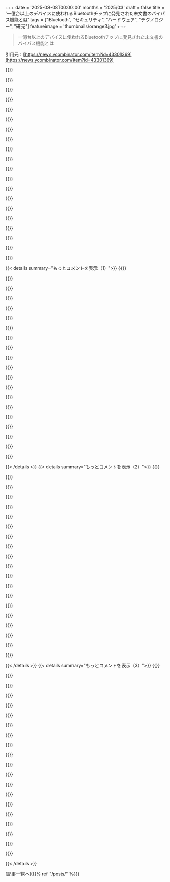 +++
date = '2025-03-08T00:00:00'
months = '2025/03'
draft = false
title = '一億台以上のデバイスに使われるBluetoothチップに発見された未文書のバイパス機能とは'
tags = ["Bluetooth", "セキュリティ", "ハードウェア", "テクノロジー", "研究"]
featureimage = 'thumbnails/orange3.jpg'
+++

> 一億台以上のデバイスに使われるBluetoothチップに発見された未文書のバイパス機能とは

引用元：[https://news.ycombinator.com/item?id=43301369](https://news.ycombinator.com/item?id=43301369)

{{<matomeQuote body="タイトルはちょっと誤解を招くかも。読んでみたら、'バックドア’は自分のUSB Bluetoothアダプタのメモリや低レベル機能を覗いたり操作したりする機能っぽいから、無線越しには使えないんじゃないかな。こういう未文書のデバッグコマンドはよくあることで、何度も逆アセンブルして見つけたことがある。これ単体では大きな問題とは思わない。もしこれがホスト以外から使えたら話は変わるけど。" userName="iracigt" createdAt="2025-03-08T16:58:45" color="#785bff">}}

{{<matomeQuote body="オープンハードウェアの観点から見ると、こういう大げさな見出しは迷惑。デバッグインターフェースやファームウェア更新が’バックドア’や’セキュリティの脆弱性’とされるのは、全てを閉じ込める結果になってしまう。Espressifはこの分野でほぼ唯一のオープンさを持っていて、ツールチェーンやモデムスタックの逆アセンブルを奨励しているのに、こういう悪い宣伝が返ってくるのは悲しい。" userName="iracigt" createdAt="2025-03-08T17:13:48" color="#45d325">}}

{{<matomeQuote body="HCIコマンドは、さらに別の欠陥がない限り遠隔からはアクセスできない。記事の重要な部分は、『BluetoothスタックがHCIコマンドをデバイスでどう扱うかによって、悪意のあるファームウェアや不正Bluetooth接続を通してのリモートな悪用が可能かもしれない』ってこと。安全なドライバスタックを持ち、ローカルコードを信頼すれば、HCIのベンダー拡張は問題ないはずだけど、HCI拡張はセキュリティホールになり得る。" userName="AlotOfReading" createdAt="2025-03-08T23:07:56" color="#785bff">}}

{{<matomeQuote body="もしコンピュータが自分のBluetoothアダプタのメモリを覗いたり操作しているとしたら、Web Bluetooth APIの上で動いているソフトウェアが関係してるかも。悪化しないことを願うけど、最悪の場合、信頼できるソフトがBluetoothアクセスを必要として許可した結果、マルウェアが残ってしまう可能性も。無文書のアクセスがあるのは、特に持続性が問題になると、悪影響が大きい。" userName="usrusr" createdAt="2025-03-08T17:43:14" color="">}}

{{<matomeQuote body="想像してみて。半信半疑のソフトを信じてBluetoothアクセスを許可した結果、結局マルウェアが残ると、最悪の事態になるかも。だけど、そんな環境を持ってる人はほぼいない。さらに、このチップセットはIOTデバイスにしか使われてないから、恐れたように使えるわけじゃないし、書き込み可能なメモリも持ってるのか疑問だ。" userName="gruez" createdAt="2025-03-08T17:46:50" color="">}}

{{<matomeQuote body="なるほど、'PCがESPを無線のために使うことはない、ESPは無線をするデバイスとして使われる'って思っていたんだけど、気づかなかった。Bluetoothチップを聞くとNordicsを思い浮かべるけど、PCがANT+を話すためにUSBポートに入れるドングルがNrf52だったりする。" userName="usrusr" createdAt="2025-03-08T18:49:00" color="">}}

{{<matomeQuote body="＞最悪のケースを無視して、半信半疑のソフトを許可した結果、マルウェアが残るかもしれない。4つのセキュリティ境界を越えてハードウェアアクセスを許すのは危険で、リスクを理解してないなら何が起きてもおかしくない。仮想Bluetoothデバイスを使って、ハイパーバイザーに実際のデバイスを操作させる方が安全だよ。" userName="laurowyn" createdAt="2025-03-08T22:39:44" color="#ff5c5c">}}

{{<matomeQuote body="攻撃者が別の脆弱性からアクセスを得た場合、この機能は役立つかもしれない。ESP32がホストシステムにシリアルリンクで接続されたモデムとして使われている場合、攻撃者は文書化されてないコマンドを使ってBluetoothデバイスを攻撃することも考えられる。ホストデバイスにルート権限がなくてもできるかも。" userName="20after4" createdAt="2025-03-08T17:20:54" color="">}}

{{<matomeQuote body="その通り。研究は良い。ソフトウェア開発者はHCIがこんな制御を持つとは思ってないから、未文書なため脅威モデルに含まれず、ユーザースペースから予期せず利用可能になる。'バックドア’と呼ぶのは間違ってないけど、誤解を招くのも事実。ここでの脅威は、予想外の能力を持つコンテキストの持続性にある。" userName="iracigt" createdAt="2025-03-08T17:28:39" color="#45d325">}}

{{<matomeQuote body="＞ソフト開発者はHCIがこんな制御を持つとは思ってないから、未文書なため脅威モデルに含まれず、ユーザースペースから予期せず利用可能に。この可能性は現代のIO周辺機器スタックを知ってるソフト開発者には明らかで、OSドライバの設計ミスに対しての防御策はほとんどない。ドキュメントがない限り、こうした機能を持たないと考えるのは甘い。" userName="throwaway5574" createdAt="2025-03-08T22:13:32" color="#ff5c5c">}}

{{<matomeQuote body="そうだね、でも...実際のプロジェクトでESP32のHCIを外部にさらすやつっている？Hackadayの記事とかで見かける”Your ESP32 As A USB Bluetooth Dongle”みたいなやつくらいじゃない？それ見て”いいね”って思って、あとは忘れるみたいな。もし実際にそんなデバイスを見つけたら、いい脱獄ベクトルになりそうだけど、脱獄が必要なデバイスかどうかは分からないし、特に意味がない気もする。" userName="seba_dos1" createdAt="2025-03-08T18:14:30" color="">}}

{{<matomeQuote body="＞理論的には、攻撃者は未文書のコマンドを使って近くのBluetoothデバイスをスキャン、偽装、攻撃する可能性がある。ESP32をホストしているデバイスでroot権限を取得しなくてもできるかもって、これってノートパソコンが乗っ取られた時と何が違うの？aircrack-ngとかを使えるようになるのは同じじゃない？" userName="gruez" createdAt="2025-03-08T17:41:58" color="#38d3d3">}}

{{<matomeQuote body="そんなに違わないかも。普通の”pwn”より簡単かもしれないし、root権限がなくてもできるかもだけど、これはTFAに書いてあることに基づいた私の仮説ね。" userName="20after4" createdAt="2025-03-08T18:05:55" color="">}}

{{<matomeQuote body="もしUSBなら、ChromeのJSで直接できるはずだよ。" userName="sitkack" createdAt="2025-03-08T18:08:58" color="">}}

{{<matomeQuote body="WebUSBはデバイスがUSBディスクリプタでオプトインしないといけない。そうじゃないと、ファームウェアの更新ができるUSBデバイスはこの問題を抱えることになるかも。ここでの問題はWebSerialかもね、HCIはシリアルポートデバイスを通じてくるから。ホストのドライバがBluetoothアダプタとして受け取ったら、OSはシリアルデバイスへのアクセスをブロックするべきだと思うけど。" userName="iracigt" createdAt="2025-03-08T18:14:59" color="">}}

{{<matomeQuote body="＞WebUSBはデバイスがUSBディスクリプタでオプトインしないといけない。確か、あの制限は取り除かれたはず。" userName="monocasa" createdAt="2025-03-08T19:18:10" color="">}}

{{<matomeQuote body="＞普通の”pwn”より簡単かもしれないし、root権限がなくてもできるかも。これはIOTデバイスだから、全てがrootで動いてるよ。" userName="gruez" createdAt="2025-03-08T18:30:14" color="#38d3d3">}}

{{<matomeQuote body="私のノートパソコンには、この”脆弱性”について何も書かれていない10ページのクイックスタートガイドが付いてきた。Wi-Fiチップが混信モードに入ったりパケットを注入できるかどうかを知るには、ボランティアが维护しているWikiをチェックしなきゃいけない。" userName="gruez" createdAt="2025-03-08T18:29:24" color="">}}

{{<matomeQuote body="じゃあ、悪意のあるIoTデバイスやツールを作れないか？ちょっと疑問で、他のエクスプロイト経由でのアクセスが必要な理由が分からない。Bluetoothの知識があまりないんだけど、近くのデバイスを”スキャン”、“偽装”、“攻撃”するって、ターゲットがすでに接続しているデバイスのこと？くだらない質問でごめん。" userName="tru3_power" createdAt="2025-03-09T14:51:25" color="">}}

{{<matomeQuote body="理論的には攻撃者は、非文書化されたコマンドを使って周囲のBluetoothデバイスをスキャンしたり、偽装したり、その他の攻撃をすることができる。で？デバイスは乗っ取られたってことじゃん。Bluetoothチップが特殊な魔法の防御装置だと思ってたの？物理的な外部の行動者をどうやって止めるの？「ここにESP32禁止」って書いた看板でも貼ってるの？" userName="huang_chung" createdAt="2025-03-08T17:25:36" color="">}}

{{< details summary="もっとコメントを表示（1）">}}
{{<matomeQuote body="読んだ感じ、これは大騒ぎしすぎなんじゃない？OS内からディスクドライブのファームウェアを書き換えられるってことを知るまで待とうぜ。" userName="huang_chung" createdAt="2025-03-08T17:18:10" color="">}}

{{<matomeQuote body="@iracigt：スノーデンが発表した信じられない機密情報を知っていたり、期待していたりした人が多くいたが、秘密にしておいて一般的な言葉で話し合っていたんだ。あなたが求めている「バックドア」の証拠は、別のスノーデン的なリーク、安価なプローブや脱獄、または高価で時間がかかるアナログ分析で得られる。現行の証拠と技術的実現可能性を見る限り、安価な中国のSoCに信頼を置かないほうがいい。大まかな結論として、現在のCCP管理下の中国製SoCがRF側からの悪用に弱い可能性が高い。クリティカルなインフラや家庭での使用には信じられない。西側の代替案としてはRaspberry Pi PICO 2 Wが推奨される。" userName="vaxman" createdAt="2025-03-11T00:34:53" color="#45d325">}}

{{<matomeQuote body="つまり、Bluetoothの暗号を覗けるってことじゃん。どうやってそれがバックドアじゃないの？" userName="2OEH8eoCRo0" createdAt="2025-03-08T21:46:52" color="">}}

{{<matomeQuote body="あなたは誤読してるみたいだね：＞”この新しいツールを使って、TargolicはBluetooth機能の低レベルコントロールを可能にする隠されたベンダー固有のコマンドを発見した”。攻撃はBluetoothを介して行われる。USBCドライバを使って攻撃の可能性を探ったって話だ。" userName="vlovich123" createdAt="2025-03-08T20:22:55" color="">}}

{{<matomeQuote body="あなたが引用したものには、Bluetoothを介してのエクスプロイトがあるって意味はない。つまり、それが本当に正しいなら、もっと良い引用を見つけないといけないよ。" userName="seba_dos1" createdAt="2025-03-08T20:26:43" color="">}}

{{<matomeQuote body="それだけでなく、USBCドライバじゃなくてCで書かれたUSBドライバだ。全てが間違ってる。元の記事は本当に不快で、今の情報を考えると実際には大したことじゃない。" userName="justsid" createdAt="2025-03-09T00:05:10" color="">}}

{{<matomeQuote body="私が受け取ったのは、悪意のある行為者が自分の製品でESP32チップを使ってこれらのコマンドを利用して、実質的にはトロイの木馬を配信する可能性があるってこと。『この超安いホームオートメーション製品を買って』が、私のネットワークにAPTをインストールすることになる。" userName="haswell" createdAt="2025-03-08T17:09:07" color="">}}

{{<matomeQuote body="それは正確な解釈じゃない。せいぜい、ESP32ラジオを使ったデバイスが任意のパケットを送信したり、MACアドレスを変更したり、メモリやレジスタに読み書きできるってことだ。＞”この超安いホームオートメーション製品を買って”が、私のネットワークにAPTをインストールすることになる。って言っても、それはおかしい。ラジオ付きのデバイスを買うなら、悪意のあるファームウェアが任意のことをする可能性はあるって思うのは普通で、それがネットワークの管理権を持つことを意味するわけじゃない。" userName="Aurornis" createdAt="2025-03-08T17:30:28" color="">}}

{{<matomeQuote body="記事は誤解を招く内容で、攻撃者がコマンドを利用するなら既にデバイスを制御しているから、Bluetoothの仕組みを使って好きにできるんだ。問題は、ファームウェアが他人に適切に入力を検証せずにESPのBluetoothを使わせることができる場合だけど、これは珍しいケースだよ。" userName="seba_dos1" createdAt="2025-03-08T18:03:40" color="">}}

{{<matomeQuote body="攻撃者がコマンドを使えるなら、そのデバイスのライフサイクル内で既に制御されてるのか、過去に制御されてたのかはどうなの？もしサプライヤーが意図的にかサプライチェーンの問題でデバイスを脆弱な状態にするなら、これも問題じゃない？" userName="haswell" createdAt="2025-03-08T20:17:08" color="#ff33a1">}}

{{<matomeQuote body="これらのコマンドは、ROMブートローダーができることをやるんだ。HCIインターフェースを使うから問題になるかも。でも、実際にこの”バックドア”がどういうものか分からずに推測してるだけじゃないの？研究者自身がこのコマンドを”攻撃や監査の実施においてデバイスの多様性を高める”と説明してるから。" userName="seba_dos1" createdAt="2025-03-08T20:33:40" color="">}}

{{<matomeQuote body="安いホームオートメーション製品を買うことが、そのままネットワークにAPTをインストールすることになる。意図があるならBluetoothにコードを隠す必要はなく、ファームウェアにそのまま書けばいいから。デバイス自体がトロイの木馬ってことだよ。" userName="huang_chung" createdAt="2025-03-08T17:12:23" color="#45d325">}}

{{<matomeQuote body="ESPHomeで再フラッシュできるピンにアクセスできるESP32製品を買うべき！" userName="stragies" createdAt="2025-03-08T17:14:45" color="">}}

{{<matomeQuote body="100％賛成だよ。ESPHomeはESP32を活用するのに最高だね。" userName="20after4" createdAt="2025-03-08T17:22:09" color="">}}

{{<matomeQuote body="安い中華IoTガジェットを購入して自宅ネットワークに接続するリスクは、どこにでもある話だよね？" userName="alt227" createdAt="2025-03-08T18:18:11" color="">}}

{{<matomeQuote body="安いホームオートメーション製品を買うことがAPTをインストールするってこと、最初からそういう前提じゃなかったっけ？" userName="excalibur" createdAt="2025-03-08T18:49:06" color="">}}

{{<matomeQuote body="研究者が発見したのは、すでにコード実行を持つ人に低レベルの予想以上のアクセスを許す未文書のハードウェア機能なんだ。これを”バックドア”と呼ぶのはクリックベイトに過ぎない。" userName="lima" createdAt="2025-03-08T17:04:57" color="#38d3d3">}}

{{<matomeQuote body="ちょっと混乱してるんだけど、Bluetoothスタックにいくつかの未文書のコマンドがあるの？もしこれがデバイス上で既に実行中のコードにしかアクセスできないんなら、バックドアとは呼べない気がする。" userName="Palomides" createdAt="2025-03-08T16:57:23" color="">}}

{{<matomeQuote body="確かにBluetoothスタックがHCIコマンドをどう扱うか次第で、悪意のあるファームウェアや不正なBluetooth接続を通じて、このバックドアがリモートで利用される可能性があるかもね。でも、ここでの話はRCEではないと思うよ。" userName="20after4" createdAt="2025-03-08T16:59:54" color="">}}

{{<matomeQuote body="引用されてる内容がRCEを説明してないって、どういう意味？この悪意のあるファームウェアは実際に存在するのか、ESP32が出回ってる中でそれが入ってた可能性はどれくらいあるのかなど、疑問はたくさんあるけど、明らかにRCEを描写してるよ。" userName="haswell" createdAt="2025-03-08T17:14:45" color="#785bff">}}


{{< /details >}}
{{< details summary="もっとコメントを表示（2）">}}
{{<matomeQuote body="リモート攻撃ではないって言いたいんだ。Bluetoothアダプターを使ったコンピュータが自分のファームウェアをデバッグしたり修正したりすることは普通のことだし。問題は、このインターフェースが文書化されてないため、開発者が脅威モデリングを考慮してない可能性があるってことなんだ。" userName="iracigt" createdAt="2025-03-08T17:23:49" color="">}}

{{<matomeQuote body="あなたは、文書化されてないコマンドがリモートで攻撃可能な状態にすることができないと言ってるの？これらのコマンドを実行するにはローカルでの実行が必要かもしれないけど、その影響やハードウェアへの潜在的な影響は分けて考えないといけないよ。" userName="haswell" createdAt="2025-03-08T17:34:05" color="">}}

{{<matomeQuote body="デバイスはプログラム可能として売られてるし、サプライヤーが自分のコードをロードして完全にコントロールしてる。それが売り文句でもあるんだ。さらに、EspressifはBluetoothアダプターの標準インターフェースを使ったコードも出してるから、サプライチェーン内の誰でもこのコマンドなしでファームウェアを変更できる。" userName="iracigt" createdAt="2025-03-08T18:11:04" color="#ff5c5c">}}

{{<matomeQuote body="`nc -l 31337 | sh`を実行すると、システムがリモートで攻撃される状態になるかもしれないけど、それがncやshのRCE脆弱性を意味するわけじゃないんだ。" userName="Purplish9893" createdAt="2025-03-08T17:50:58" color="">}}

{{<matomeQuote body="ncやshはよく知られたツールだし、実行状態を検査できるし、様々な設定の影響が理解されてる。もし誰かが今まで知らなかったncを発見したら、そのソフトウェアは全く別のカテゴリに入るよ。" userName="haswell" createdAt="2025-03-08T18:06:16" color="">}}

{{<matomeQuote body="`nc -l 31337 | sh`を実行すると、システムがリモートで攻撃される状態になるね。誰かがそれをMastodonに投稿して、セキュリティカンファレンスで「Living off the Land: the Hidden Threat Within」ってタイトルで発表する前に早く言わないと。" userName="huang_chung" createdAt="2025-03-08T18:08:33" color="#45d325">}}

{{<matomeQuote body="ここでの攻撃内容は新しいファームウェアをデバイスに再プログラムできること。でも、ターゲットデバイスに物理的に接続しないといけないから、実質的には新しい方法が一つ増えただけだよ。このバックドアは文書化されてなかっただけなんだ。" userName="mystified5016" createdAt="2025-03-09T15:55:46" color="">}}

{{<matomeQuote body="リモートアクセスを有効にするのにローカルアクセスが必要なら、それはRCEじゃないよ。" userName="unsnap_biceps" createdAt="2025-03-08T17:52:28" color="">}}

{{<matomeQuote body="”悪意のあるファームウェアや不正なBluetooth接続でバックドアが可能かも”って言ってるけど、悪意のあるファームウェアはRCEじゃないし、悪さするならその方法でできるんだよね。不正な接続は理論上の話で、まだ実証されてない。記事の見出しは実際の証拠以上に盛りすぎじゃない？エクスプロイトコードのデモを見せてもらってから評価を変えるよ。" userName="20after4" createdAt="2025-03-08T17:23:51" color="">}}

{{<matomeQuote body="同意。これは普通のことだし、ファームウェアのアップデートと大差ないよ。懸念されるのは、インバンドデバッグがファームウェアアップデートより必要な権限が少ないかもしれないところ。ユーザー空間のプログラムが悪意のあるペイロードを加える可能性もあるんだ。" userName="iracigt" createdAt="2025-03-08T17:04:08" color="">}}

{{<matomeQuote body="理論的にはBluetoothラジオに低レベルアクセスがあるのは当然なんじゃない？こういう低レベルのインターフェースがある方が好きだな。ドキュメントがないのが問題かも。昔、QualcommのラジオをUSB経由で使ってロック解除してた時はフルOOBの読み書きだったから今のところは良いかも。" userName="mmastrac" createdAt="2025-03-08T17:06:24" color="#ff5c5c">}}

{{<matomeQuote body="彼らのスライドがスペイン語であることはこちらです：<br>https://www.documentcloud.org/documents/25554812-2025-rooted..." userName="rurban" createdAt="2025-03-08T16:45:06" color="">}}

{{<matomeQuote body="要約すると、ファームウェアをリバースエンジニアリングしてHCIコマンドを見つけたってこと。メモリの読み書き、パケット送信、MACアドレスの設定もできるけど、これってあんまりバックドアじゃないよね。デバイスに完全にアクセスしないとHCIコマンドを送れないから、すでにデバイスを操作できてるってこと。面白い研究だけど、”バックドア”って表現にはうんざりだな。多分、ジャーナリストが悪いんじゃない？" userName="Aurornis" createdAt="2025-03-08T17:28:13" color="#ff33a1">}}

{{<matomeQuote body="研究者自身がバックドアと呼んでるよ。彼らのサイトでの発表はこちら：<br>https://www.tarlogic.com/news/backdoor-esp32-chip-infect-ot-…" userName="ValdikSS" createdAt="2025-03-09T06:43:08" color="">}}

{{<matomeQuote body="MACアドレスを設定できるのは面白い事実。ネットで売られてる安いUSB BTアダプタには同じMACアドレスのものが多い。これは、個別のものにするのが面倒だったからかもしれないね。こういうサイトがあるから、いくつかのアダプタはよく知られたコマンドでMACアドレス変更できるよ。" userName="userbinator" createdAt="2025-03-09T06:52:44" color="">}}

{{<matomeQuote body="ランダムなデバイスがEthernetケーブルでMACアドレスを変えたり、任意のパケットを送れるのが脅威じゃないと思う？ケーブルなしでそれができたら、白いバンで”無料キャンディー/BLE永続的脅威”って書いて走り回ることになるんだよ。無線で、ワーム可能で、任意のパケットを送って、無作為にデバイスをスプーフィングできるのに問題視しないの？" userName="ramses0" createdAt="2025-03-08T20:23:50" color="#785bff">}}

{{<matomeQuote body="多くのデバイスがMACアドレスを変えることを許可してるのは知ってると思う。これは特に新しい話じゃないし、Ethernetの初めからそうだった。WindowsやAndroidのプライバシー機能では新しいネットワークに接続する際にランダム化されたMACが使われてるよ。" userName="tredre3" createdAt="2025-03-09T02:10:06" color="#ff33a1">}}

{{<matomeQuote body="あなたのスマホはWiFiに接続するたびにランダムなMACを生成するよ。ハッカーの監獄で会おうね。" userName="mystified5016" createdAt="2025-03-09T15:59:43" color="">}}

{{<matomeQuote body="感染拡大は無さそうで、外部デバイスへの新たな攻撃はできなさそうだよね。" userName="awwaiid" createdAt="2025-03-08T21:19:29" color="">}}

{{<matomeQuote body="みんなカーネル空間で動くオペークなバイナリドライバーをインストールするのは平気なのに、どこかのドキュメントにないESP32のコマンドは危険視されてるって訳わかんない。昔なら面白がって何かに転用しようとしたはずだよ。" userName="raydiak" createdAt="2025-03-08T22:56:40" color="">}}


{{< /details >}}
{{< details summary="もっとコメントを表示（3）">}}
{{<matomeQuote body="またハイプに乗っかってる奴がいる。無知な人たちを怖がらせて、リバースエンジニアリングコミュニティに悪影響を及ぼしてる。" userName="IYasha" createdAt="2025-03-09T13:20:11" color="">}}

{{<matomeQuote body="こういうセンセーショナルな話は嫌だな。Espressifはもっとクローズドになる圧力を感じることになるだろうし。" userName="roger_" createdAt="2025-03-08T17:20:12" color="">}}

{{<matomeQuote body="もしドキュメント化されてたらこんな問題にはならなかったはず。" userName="megadata" createdAt="2025-03-08T18:15:26" color="">}}

{{<matomeQuote body="この件を心配してる人ってJTAGアクセスポートについて知らないんじゃないかな。" userName="ratg13" createdAt="2025-03-08T18:25:02" color="">}}

{{<matomeQuote body="現代のマイコンなら製品版でJTAG/SWDを無効化するか、キー検証でアクセスを制限できる。しかし、未ドキュメントコマンドは無効化できないのが問題。持続的なマルウェアが入る可能性があるかも。ただし、あまり可能性は高くないが、セキュリティの観点から良くはないね。" userName="janice1999" createdAt="2025-03-08T20:37:31" color="#38d3d3">}}

{{<matomeQuote body="これはユーザー用じゃないからだと思うけど、自分のライブラリのプライベートマクロやプライベート関数を全部ドキュメント化する？" userName="mrheosuper" createdAt="2025-03-10T06:35:52" color="">}}

{{<matomeQuote body="この研究は良いけど、見出しは悪いね。物理的アクセスが必要で、他の手段でできたことが多いから、”一般的なBluetoothチップに未ドキュメントのコマンドが見つかりました”ってタイトルの方が良い。" userName="K0balt" createdAt="2025-03-08T21:40:38" color="">}}

{{<matomeQuote body="この話はハードウェアのハッキングには興味深いかもね。既存のハードウェアから余分な機能を得る正当な方法って感じだ。" userName="Ekaros" createdAt="2025-03-08T23:17:29" color="">}}

{{<matomeQuote body="俺もそう思った！ロックされたファームウェアをダウンロードするために使えるかも。LLMを使ってほとんどのコードをクリーンルームにする方法が分かった今、デバイスからファームウェアを抽出するのがもっと価値あることになりそうだ。" userName="K0balt" createdAt="2025-03-09T12:20:27" color="#38d3d3">}}

{{<matomeQuote body="この記事の見出しはウソだね。Bluetoothチップにあるバックドアは、無線攻撃者がチップでコードを実行できるものだ。でもこの記事は、接続されたデバイスのドライバーがチップ上でコードを実行できるって言ってるだけだから、セキュリティ境界を侵害してない。" userName="jimrandomh" createdAt="2025-03-09T00:20:39" color="#785bff">}}

{{<matomeQuote body="俺の記憶が正しければ、2010年頃にCCCでBluetoothのセキュリティがスイスチーズみたいだってプレゼンをしようとして、誰かが怒ってキャンセルされた事件があった気がする。" userName="slater" createdAt="2025-03-08T21:22:29" color="">}}

{{<matomeQuote body="FWIW、ほとんどの人はESP32をBluetooth単体で使わないんだ。主にWi-Fi SoCだからさ。「10億台」はほとんどBT機能を使ってないならおかしい主張だ。" userName="RicoElectrico" createdAt="2025-03-08T17:00:19" color="">}}

{{<matomeQuote body="考えさせられたね。もうアセンブラのバイナリを使うのはやめよう。中間のバイトコードを使ってプライベートなVMでスタートするような、命令のホワイトリストを持って行くべきだと思う。" userName="Woodi" createdAt="2025-03-09T10:05:15" color="">}}

{{<matomeQuote body="次の世界大戦は多分５分ももたないだろうね。核は無くても私たちを石器時代に逆戻りさせることができる。" userName="ceejayoz" createdAt="2025-03-08T16:56:05" color="">}}

{{<matomeQuote body="俺たちのデバイスが一瞬で使えなくなるってこと？" userName="onemoresoop" createdAt="2025-03-08T16:57:02" color="">}}

{{<matomeQuote body="最近聞いた中で最高の陰謀論は、CCPが偵察気球を使って中国製のラジオチップを持つすべてのデバイスを一瞬でDDOSモードに切り替えられるって話だ。それが起こったら公共インターネットの大部分が大混雑して著しい劣化を招く可能性がある。" userName="20after4" createdAt="2025-03-08T17:09:18" color="">}}

{{<matomeQuote body="これが面白い。そんな「DDOSモード」が存在した証拠あるの？" userName="LoganDark" createdAt="2025-03-08T18:10:31" color="">}}

{{<matomeQuote body="それはボットネットで全然別の脅威だからね。ほとんどのボットネットはDDoSに使われることが多いけど、TP-LINKが国家安全保障の脅威だって非難されることはないから。ルーターの脆弱性を直そうとしてた人もいたくらいだし。" userName="LoganDark" createdAt="2025-03-10T18:25:17" color="">}}

{{<matomeQuote body="正直、これって陰謀ファンタジーっぽいよね。アメリカの陰謀論って最近ロシアの方ばっかりで中国と関係ないし。" userName="LoganDark" createdAt="2025-03-08T18:19:35" color="">}}

{{<matomeQuote body="＞”最近聞いた中で最高の陰謀論は、CCPが偵察気球を使って中国製のチップを搭載したデバイスをDDoSモードに切り替えられるってやつ。これはひどい陰謀論だ。西側にいる中国のIOTデバイスが多すぎるから、CCPは気球を飛ばすまでもない。ファームウェアのアップデートを押し付ければDDoS信号を流せる。＞”これが起きたら公衆インターネットが seriously degrade するかもって言ってるけどせいぜい2.4GHzの通信がダメになるだけで全てのWi-Fiネットワークが落ちるわけじゃない。5GHzや携帯通信は影響がないし、重要なシステムは有線接続で守られてるでしょ。" userName="gruez" createdAt="2025-03-08T17:57:36" color="#ff33a1">}}


{{< /details >}}


[記事一覧へ]({{% ref "/posts/" %}})

